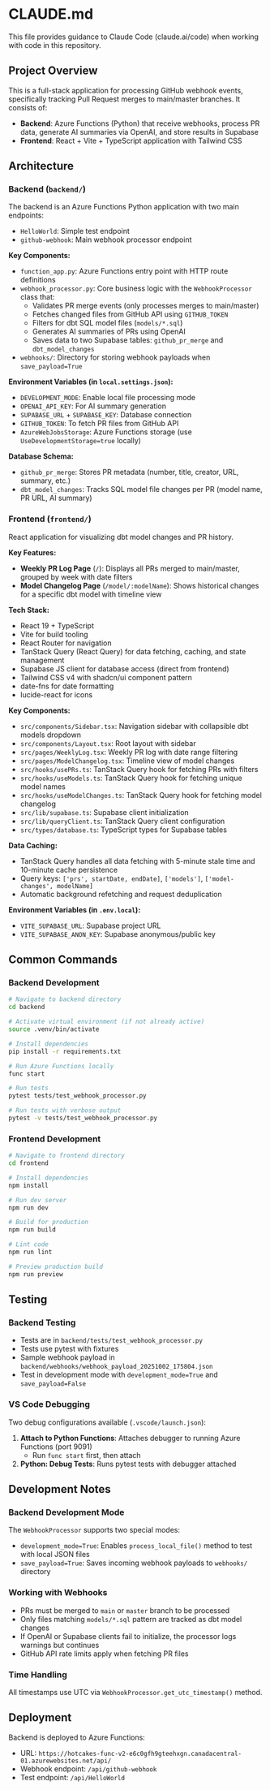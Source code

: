 # CLAUDE.md

This file provides guidance to Claude Code (claude.ai/code) when working with code in this repository.

## Project Overview

This is a full-stack application for processing GitHub webhook events, specifically tracking Pull Request merges to main/master branches. It consists of:
- **Backend**: Azure Functions (Python) that receive webhooks, process PR data, generate AI summaries via OpenAI, and store results in Supabase
- **Frontend**: React + Vite + TypeScript application with Tailwind CSS

## Architecture

### Backend (`backend/`)
The backend is an Azure Functions Python application with two main endpoints:
- `HelloWorld`: Simple test endpoint
- `github-webhook`: Main webhook processor endpoint

**Key Components:**
- `function_app.py`: Azure Functions entry point with HTTP route definitions
- `webhook_processor.py`: Core business logic with the `WebhookProcessor` class that:
  - Validates PR merge events (only processes merges to main/master)
  - Fetches changed files from GitHub API using `GITHUB_TOKEN`
  - Filters for dbt SQL model files (`models/*.sql`)
  - Generates AI summaries of PRs using OpenAI
  - Saves data to two Supabase tables: `github_pr_merge` and `dbt_model_changes`
- `webhooks/`: Directory for storing webhook payloads when `save_payload=True`

**Environment Variables (in `local.settings.json`):**
- `DEVELOPMENT_MODE`: Enable local file processing mode
- `OPENAI_API_KEY`: For AI summary generation
- `SUPABASE_URL` + `SUPABASE_KEY`: Database connection
- `GITHUB_TOKEN`: To fetch PR files from GitHub API
- `AzureWebJobsStorage`: Azure Functions storage (use `UseDevelopmentStorage=true` locally)

**Database Schema:**
- `github_pr_merge`: Stores PR metadata (number, title, creator, URL, summary, etc.)
- `dbt_model_changes`: Tracks SQL model file changes per PR (model name, PR URL, AI summary)

### Frontend (`frontend/`)
React application for visualizing dbt model changes and PR history.

**Key Features:**
- **Weekly PR Log Page** (`/`): Displays all PRs merged to main/master, grouped by week with date filters
- **Model Changelog Page** (`/model/:modelName`): Shows historical changes for a specific dbt model with timeline view

**Tech Stack:**
- React 19 + TypeScript
- Vite for build tooling
- React Router for navigation
- TanStack Query (React Query) for data fetching, caching, and state management
- Supabase JS client for database access (direct from frontend)
- Tailwind CSS v4 with shadcn/ui component pattern
- date-fns for date formatting
- lucide-react for icons

**Key Components:**
- `src/components/Sidebar.tsx`: Navigation sidebar with collapsible dbt models dropdown
- `src/components/Layout.tsx`: Root layout with sidebar
- `src/pages/WeeklyLog.tsx`: Weekly PR log with date range filtering
- `src/pages/ModelChangelog.tsx`: Timeline view of model changes
- `src/hooks/usePRs.ts`: TanStack Query hook for fetching PRs with filters
- `src/hooks/useModels.ts`: TanStack Query hook for fetching unique model names
- `src/hooks/useModelChanges.ts`: TanStack Query hook for fetching model changelog
- `src/lib/supabase.ts`: Supabase client initialization
- `src/lib/queryClient.ts`: TanStack Query client configuration
- `src/types/database.ts`: TypeScript types for Supabase tables

**Data Caching:**
- TanStack Query handles all data fetching with 5-minute stale time and 10-minute cache persistence
- Query keys: `['prs', startDate, endDate]`, `['models']`, `['model-changes', modelName]`
- Automatic background refetching and request deduplication

**Environment Variables (in `.env.local`):**
- `VITE_SUPABASE_URL`: Supabase project URL
- `VITE_SUPABASE_ANON_KEY`: Supabase anonymous/public key

## Common Commands

### Backend Development
```bash
# Navigate to backend directory
cd backend

# Activate virtual environment (if not already active)
source .venv/bin/activate

# Install dependencies
pip install -r requirements.txt

# Run Azure Functions locally
func start

# Run tests
pytest tests/test_webhook_processor.py

# Run tests with verbose output
pytest -v tests/test_webhook_processor.py
```

### Frontend Development
```bash
# Navigate to frontend directory
cd frontend

# Install dependencies
npm install

# Run dev server
npm run dev

# Build for production
npm run build

# Lint code
npm run lint

# Preview production build
npm run preview
```

## Testing

### Backend Testing
- Tests are in `backend/tests/test_webhook_processor.py`
- Tests use pytest with fixtures
- Sample webhook payload in `backend/webhooks/webhook_payload_20251002_175804.json`
- Test in development mode with `development_mode=True` and `save_payload=False`

### VS Code Debugging
Two debug configurations available (`.vscode/launch.json`):
1. **Attach to Python Functions**: Attaches debugger to running Azure Functions (port 9091)
   - Run `func start` first, then attach
2. **Python: Debug Tests**: Runs pytest tests with debugger attached

## Development Notes

### Backend Development Mode
The `WebhookProcessor` supports two special modes:
- `development_mode=True`: Enables `process_local_file()` method to test with local JSON files
- `save_payload=True`: Saves incoming webhook payloads to `webhooks/` directory

### Working with Webhooks
- PRs must be merged to `main` or `master` branch to be processed
- Only files matching `models/*.sql` pattern are tracked as dbt model changes
- If OpenAI or Supabase clients fail to initialize, the processor logs warnings but continues
- GitHub API rate limits apply when fetching PR files

### Time Handling
All timestamps use UTC via `WebhookProcessor.get_utc_timestamp()` method.

## Deployment

Backend is deployed to Azure Functions:
- URL: `https://hotcakes-func-v2-e6c0gfh9gteehxgn.canadacentral-01.azurewebsites.net/api/`
- Webhook endpoint: `/api/github-webhook`
- Test endpoint: `/api/HelloWorld`
